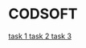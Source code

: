 # CODSOFT
[ task 1 ](https://www.figma.com/proto/Bz7aUrXqFSjPZ5ry7XU3Uy/Untitled?page-id=0%3A1&node-id=1-2&starting-point-node-id=1%3A2&mode=design&t=TNSb0HyS7yd8tnFj-1)
[task 2  ](https://www.figma.com/proto/t01cZ5xbTB2Pdq8LOEUFCL/Untitled?page-id=0%3A1&type=design&node-id=1-2&viewport=241%2C325%2C0.65&t=ZJAZE0GSHydRM6dK-1&scaling=scale-down&mode=design)
[ task 3](https://www.figma.com/proto/yF64DlPaCB0PF7U3ONXtW5/Untitled?page-id=0%3A1&node-id=1-186&starting-point-node-id=1%3A170&mode=design&t=MHzNcPY7bzPXjvOO-1)
